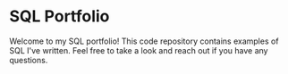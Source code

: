 # SQL Portfolio
Welcome to my SQL portfolio! This code repository contains examples of SQL I've written. Feel free to take a look and reach out if you have any questions.
